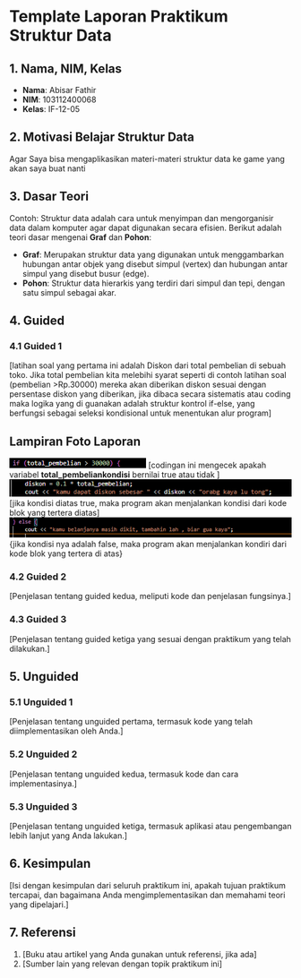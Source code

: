 # Template Laporan Praktikum Struktur Data

## 1. Nama, NIM, Kelas
- **Nama**: Abisar Fathir
- **NIM**: 103112400068
- **Kelas**: IF-12-05

## 2. Motivasi Belajar Struktur Data
Agar Saya bisa mengaplikasikan materi-materi struktur data ke game yang akan saya buat nanti

## 3. Dasar Teori
Contoh: Struktur data adalah cara untuk menyimpan dan mengorganisir data dalam komputer agar dapat digunakan secara efisien. Berikut adalah teori dasar mengenai **Graf** dan **Pohon**:

- **Graf**: Merupakan struktur data yang digunakan untuk menggambarkan hubungan antar objek yang disebut simpul (vertex) dan hubungan antar simpul yang disebut busur (edge).
- **Pohon**: Struktur data hierarkis yang terdiri dari simpul dan tepi, dengan satu simpul sebagai akar.

## 4. Guided
### 4.1 Guided 1
[latihan soal yang pertama ini adalah Diskon dari total pembelian di sebuah toko. Jika total pembelian kita melebihi syarat seperti di contoh latihan soal (pembelian >Rp.30000)  mereka akan diberikan diskon sesuai dengan persentase diskon yang diberikan, jika dibaca secara sistematis atau coding maka logika yang di guanakan adalah struktur kontrol if-else, yang berfungsi sebagai seleksi kondisional untuk menentukan alur program]  

## Lampiran Foto Laporan

![Tangkapan Layar Hasil Program](image/g1.png)
[codingan ini mengecek apakah variabel **total_pembeliankondisi** bernilai true atau tidak ]
![Tangkapan Layar Hasil Program](image/g2.png)
[jika kondisi diatas true, maka program akan menjalankan kondisi dari kode blok yang tertera diatas]
![Tangkapan Layar Hasil Program](image/g3.png)
{jika kondisi nya adalah false, maka program akan menjalankan kondiri dari kode blok yang tertera di atas}


### 4.2 Guided 2
[Penjelasan tentang guided kedua, meliputi kode dan penjelasan fungsinya.]

### 4.3 Guided 3
[Penjelasan tentang guided ketiga yang sesuai dengan praktikum yang telah dilakukan.]

## 5. Unguided
### 5.1 Unguided 1
[Penjelasan tentang unguided pertama, termasuk kode yang telah diimplementasikan oleh Anda.]

### 5.2 Unguided 2
[Penjelasan tentang unguided kedua, termasuk kode dan cara implementasinya.]

### 5.3 Unguided 3
[Penjelasan tentang unguided ketiga, termasuk aplikasi atau pengembangan lebih lanjut yang Anda lakukan.]

## 6. Kesimpulan
[Isi dengan kesimpulan dari seluruh praktikum ini, apakah tujuan praktikum tercapai, dan bagaimana Anda mengimplementasikan dan memahami teori yang dipelajari.]

## 7. Referensi
1. [Buku atau artikel yang Anda gunakan untuk referensi, jika ada]
2. [Sumber lain yang relevan dengan topik praktikum ini]